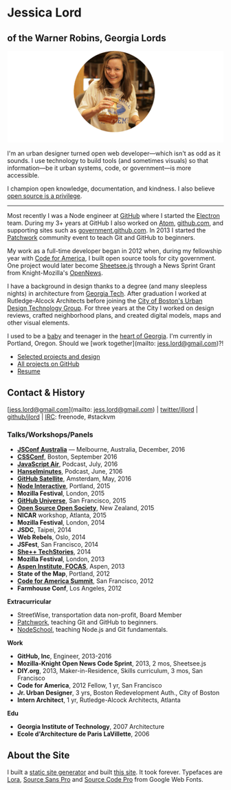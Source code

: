 # Jessica Lord
## of the Warner Robins, Georgia Lords

![chemex](assets/chemex-round.png)

I'm an urban designer turned open web developer—which isn't as odd as it sounds. I use technology to build tools (and sometimes visuals) so that information—be it urban systems, code, or government—is more accessible.

I champion open knowledge, documentation, and kindness. I also believe [open source is a privilege](/blog/osos-talk.html).


---

Most recently I was a Node engineer at [GitHub](https://github.com) where I started the [Electron](http://electron.atom.io) team. During my 3+ years at GitHub I also worked on [Atom](http://atom.io), [github.com](https://github.com), and supporting sites such as [government.github.com](http://government.github.com). In 2013 I started the [Patchwork](http://patchwork.github.com) community event to teach Git and GitHub to beginners.

My work as a full-time developer began in 2012 when, during my fellowship year with [Code for America](https://codeforamerica.org), I built open source tools for city government. One project would later become [Sheetsee.js](http://jlord.us/sheetsee.js) through a News Sprint Grant from <span style="white-space: nowrap;">Knight-Mozilla's</span> [OpenNews](https://www.opennews.org).

I have a background in design thanks to a degree (and many sleepless nights) in architecture from [Georgia Tech](http://www.arch.gatech.edu). After graduation I worked at <span style="white-space: nowrap;">Rutledge-Alcock</span> Architects before joining the [City of Boston's Urban Design Technology Group](http://www.bostonplans.org). For three years at the City I worked on design reviews, crafted neighborhood plans, and created digital models, maps and other visual elements.

I used to be a [baby](https://www.instagram.com/p/BKjt6hPjv2f/?taken-by=jlord) and teenager in the [heart of Georgia](https://en.wikipedia.org/wiki/Warner_Robins,_Georgia). I'm currently in Portland, Oregon. Should we [work together](mailto: jess.lord@gmail.com)?!

<ul id="links">
  <li><a href="http://jlord.us/work">Selected projects and design</a></li>
  <li><a href="https://github.com/jlord">All projects on GitHub</a></li>
  <li><a href="https://dl.dropboxusercontent.com/u/13746566/jlord-resume.pdf">Resume</a></li>
</ul>

## Contact & History

[jess.lord@gmail.com](mailto: jess.lord@gmail.com) | [twitter/jllord](http://www.twitter.com/jllord) | [github/jlord](http://www.github.com/jlord) | [IRC](https://www.irccloud.com): freenode, #stackvm

### Talks/Workshops/Panels

- [**JSConf Australia**](http://2016.jsconfau.com/interviews/jessica-lord) — Melbourne, Australia, December, 2016
- [**CSSConf**](https://youtu.be/H6IDoraEpO0), Boston, September 2016
- [**JavaScript Air**](https://javascriptair.com/episodes/2016-07-06), Podcast, July, 2016
- [**Hanselminutes**](http://hanselminutes.com/534/creating-cross-platform-electron-apps-with-jessica-lord), Podcast, June, 2106
- [**GitHub Satellite**](https://www.youtube.com/watch?v=WVb2OD49pUA), Amsterdam, May, 2016
- [**Node Interactive**](https://www.youtube.com/watch?v=kdComTp7KsA), Portland, 2015
- **Mozilla Festival**, London, 2015
- [**GitHub Universe**](https://www.youtube.com/watch?v=_dkeD3OZ218), San Francisco, 2015
- [**Open Source Open Society**](https://www.youtube.com/watch?v=0kWix0Krc9c), New Zealand, 2015
- **NICAR** workshop, Atlanta, 2015
- **Mozilla Festival**, London, 2014
- **JSDC**, Taipei, 2014
- **Web Rebels**, Oslo, 2014
- **JSFest**, San Francisco, 2014
- [**She++ TechStories**](https://www.youtube.com/watch?v=eHOGE00ar4U), 2014
- **Mozilla Festival**, London, 2013
- [**Aspen Institute, FOCAS**](http://www.aspeninstitute.org/policy-work/communications-society/FOCAS2013), Aspen, 2013
- **State of the Map**, Portland, 2012
- [**Code for America Summit**](http://www.youtube.com/watch?v=Q76bKK229aM), San Francisco, 2012
- **Farmhouse Conf**, Los Angeles, 2012

**Extracurricular**
- StreetWise, transportation data non-profit, Board Member
- [Patchwork](http://patchwork.github.io), teaching Git and GitHub to beginners.
- [NodeSchool](http://www.nodeschool.io), teaching Node.js and Git fundamentals.

**Work**

- **GitHub, Inc**, Engineer, 2013-2016
- **Mozilla-Knight Open News Code Sprint**, 2013, 2 mos, Sheetsee.js
- **DIY.org**, 2013, Maker-in-Residence, Skills curriculum, 3 mos, San Francisco
- **Code for America**, 2012 Fellow, 1 yr, San Francisco
- **Jr. Urban Designer**, 3 yrs, Boston Redevelopment Auth., City of Boston
- **Intern Architect**, 1 yr, Rutledge-Alcock Architects, Atlanta

**Edu**

- **Georgia Institute of Technology**, 2007 Architecture
- **Ecole d'Architecture de Paris LaVillette**, 2006

## About the Site

I built a [static site generator](http://www.github.com/jlord/balrog) and built [this site](http://www.github.com/jlord/jlord.github.io). It took forever. Typefaces are [Lora](https://www.google.com/fonts/specimen/Lora), [Source Sans Pro](https://www.google.com/fonts/specimen/Source+Sans+Pro) and [Source Code Pro](http://www.google.com/fonts/specimen/Source+Code+Pro) from Google Web Fonts.
